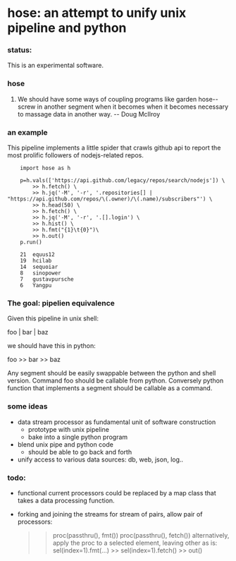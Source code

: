hose: an attempt to unify unix pipeline and python
==================================================

### status: 
This is an experimental software.

### hose

  1. We should have some ways of coupling programs like
     garden hose--screw in another segment when it becomes when
     it becomes necessary to massage data in another way.
  -- Doug McIlroy

### an example
This pipeline implements a little spider that crawls github api to 
report the most prolific followers of nodejs-related repos.

        import hose as h

        p=h.vals(['https://api.github.com/legacy/repos/search/nodejs']) \
            >> h.fetch() \
            >> h.jq('-M', '-r', '.repositories[] | "https://api.github.com/repos/\(.owner)/\(.name)/subscribers"') \
            >> h.head(50) \
            >> h.fetch() \
            >> h.jq('-M', '-r', '.[].login') \
            >> h.hist() \
            >> h.fmt("{1}\t{0}")\
            >> h.out()
        p.run()

        21	equus12
        19	hcilab
        14	sequoiar
        8	sinopower
        7	gustavpursche
        6	Yangpu

### The goal: pipelien equivalence

Given this pipeline in unix shell:

   foo  | bar  | baz 

we should have this in python:

   foo >> bar >> baz 

Any segment should be easily swappable between the python and shell version.
Command foo should be callable from python. Conversely python function that 
implements a segment should be callable as a command.

### some ideas
* data stream processor as fundamental unit of software construction
  * prototype with unix pipeline
  * bake into a single python program
* blend unix pipe and python code
  * should be able to go back and forth
* unify access to various data sources: db, web, json, log..

### todo:
* functional
  current processors could be replaced by a map class 
  that takes a data processing function.

* forking and joining the streams
  for stream of pairs, allow pair of processors: 
  >> proc(passthru(), fmt())
  >> proc(passthru(), fetch())
  alternatively, apply the proc to a selected element, leaving other as is:
  >> sel(index=1).fmt(...) >> sel(index=1).fetch() >> out()
